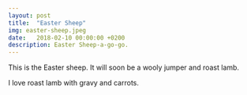 ```yaml
---
layout: post
title:  "Easter Sheep"
img: easter-sheep.jpeg
date:   2018-02-10 00:00:00 +0200
description: Easter Sheep-a-go-go.
---
```


This is the Easter sheep. It will soon be a wooly jumper and roast lamb.

I love roast lamb with gravy and carrots.